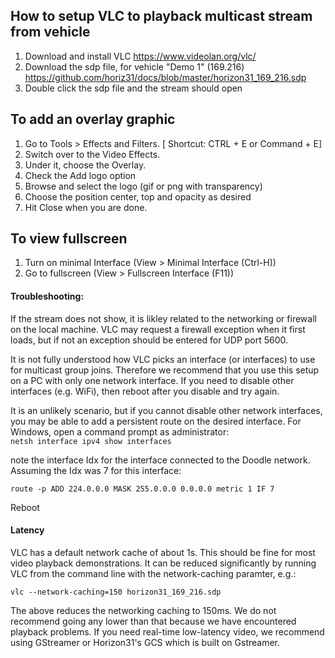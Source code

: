 ## How to setup VLC to playback multicast stream from vehicle

1. Download and install VLC https://www.videolan.org/vlc/
2. Download the sdp file, for vehicle "Demo 1" (169.216)  https://github.com/horiz31/docs/blob/master/horizon31_169_216.sdp
3. Double click the sdp file and the stream should open

## To add an overlay graphic
1. Go to Tools > Effects and Filters. [ Shortcut: CTRL + E or Command + E]
2. Switch over to the Video Effects.
3. Under it, choose the Overlay.
4. Check the Add logo option
5. Browse and select the logo (gif or png with transparency)
6. Choose the position center, top and opacity as desired
7. Hit Close when you are done.

## To view fullscreen
1. Turn on minimal Interface (View > Minimal Interface (Ctrl-H))
2. Go to fullscreen (View > Fullscreen Interface (F11))

#### Troubleshooting:
If the stream does not show, it is likley related to the networking or firewall on the local machine. VLC may request a firewall exception when it first loads, but if not an exception should be entered for UDP port 5600. 

It is not fully understood how VLC picks an interface (or interfaces) to use for multicast group joins. Therefore we recommend that you use this setup on a PC with only one network interface. If you need to disable other interfaces (e.g. WiFi), then reboot after you disable and try again.
 
It is an unlikely scenario, but if you cannot disable other network interfaces, you may be able to add a persistent route on the desired interface.  For Windows, open a command prompt as administrator:    
```netsh interface ipv4 show interfaces```

note the interface Idx for the interface connected to the Doodle network. Assuming the Idx was 7 for this interface:

```route -p ADD 224.0.0.0 MASK 255.0.0.0 0.0.0.0 metric 1 IF 7```

Reboot

#### Latency
VLC has a default network cache of about 1s. This should be fine for most video playback demonstrations. It can be reduced significantly by running VLC from the command line with the network-caching paramter, e.g.:

```vlc --network-caching=150 horizon31_169_216.sdp```

The above reduces the networking caching to 150ms. We do not recommend going any lower than that because we have encountered playback problems. If you need real-time low-latency video, we recommend using GStreamer or Horizon31's GCS which is built on Gstreamer.


